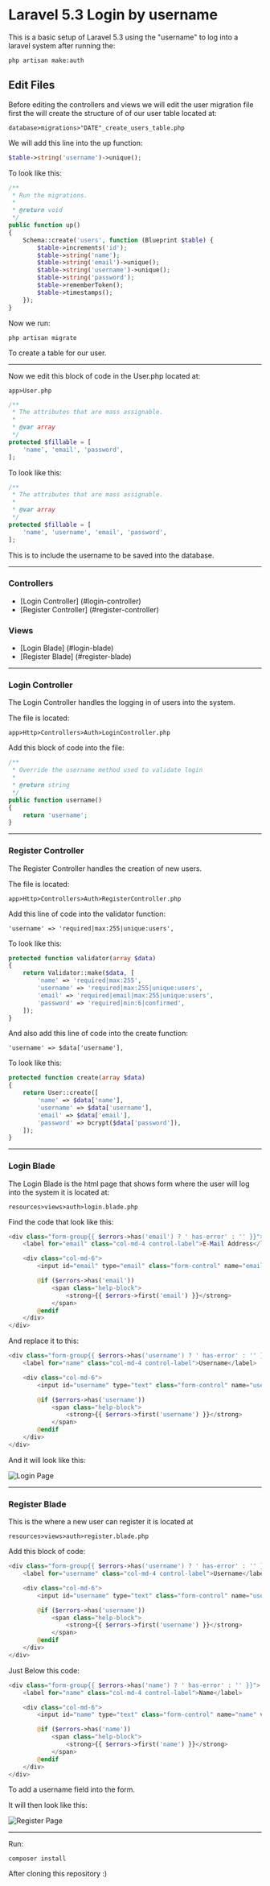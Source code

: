 # Laravel 5.3 Login by username

This is a basic setup of Laravel 5.3 using the "username" to log into a laravel system after running the:

```
php artisan make:auth
```


## Edit Files

Before editing the controllers and views we will edit the user migration file first the will create the structure of of our user table located at:

```
database>migrations>"DATE"_create_users_table.php
```

We will add this line into the up function:

```php
$table->string('username')->unique();
```

To look like this:

```php
/**
 * Run the migrations.
 *
 * @return void
 */
public function up()
{
	Schema::create('users', function (Blueprint $table) {
		$table->increments('id');
		$table->string('name');
		$table->string('email')->unique();
		$table->string('username')->unique();
		$table->string('password');
		$table->rememberToken();
		$table->timestamps();
	});
}
```

Now we run:

```
php artisan migrate
```

To create a table for our user.

---

Now we edit this block of code in the User.php located at:

```
app>User.php
```

```php
/**
 * The attributes that are mass assignable.
 *
 * @var array
 */
protected $fillable = [
    'name', 'email', 'password',
];
```

To look like this:

```php
/**
 * The attributes that are mass assignable.
 *
 * @var array
 */
protected $fillable = [
    'name', 'username', 'email', 'password',
];
```

This is to include the username to be saved into the database.

---

### Controllers

* [Login Controller] (#login-controller)
* [Register Controller] (#register-controller)

### Views

* [Login Blade] (#login-blade)
* [Register Blade] (#register-blade)

---

### Login Controller

The Login Controller handles the logging in of users into the system.

The file is located:
```
app>Http>Controllers>Auth>LoginController.php
```

Add this block of code into the file:

```php
/**
 * Override the username method used to validate login
 *
 * @return string
 */
public function username()
{
	return 'username';
}
```

---

### Register Controller

The Register Controller handles the creation of new users.

The file is located:
```
app>Http>Controllers>Auth>RegisterController.php
```

Add this line of code into the validator function:

```
'username' => 'required|max:255|unique:users',
```

To look like this:

```php
protected function validator(array $data)
{
	return Validator::make($data, [
		'name' => 'required|max:255',
		'username' => 'required|max:255|unique:users',
		'email' => 'required|email|max:255|unique:users',
		'password' => 'required|min:6|confirmed',
	]);
}
```

And also add this line of code into the create function:

```
'username' => $data['username'],
```

To look like this:

```php
protected function create(array $data)
{
	return User::create([
		'name' => $data['name'],
		'username' => $data['username'],
		'email' => $data['email'],
		'password' => bcrypt($data['password']),
	]);
}
```

---

### Login Blade

The Login Blade is the html page that shows form where the user will log into the system it is located at:

```
resources>views>auth>login.blade.php
```

Find the code that look like this:

```php
<div class="form-group{{ $errors->has('email') ? ' has-error' : '' }}">
	<label for="email" class="col-md-4 control-label">E-Mail Address</label>

	<div class="col-md-6">
		<input id="email" type="email" class="form-control" name="email" value="{{ old('email') }}" required>

		@if ($errors->has('email'))
			<span class="help-block">
				<strong>{{ $errors->first('email') }}</strong>
			</span>
		@endif
	</div>
</div>
```

And replace it to this:

```php
<div class="form-group{{ $errors->has('username') ? ' has-error' : '' }}">
	<label for="name" class="col-md-4 control-label">Username</label>

	<div class="col-md-6">
		<input id="username" type="text" class="form-control" name="username" value="{{ old('username') }}" required autofocus>

		@if ($errors->has('username'))
			<span class="help-block">
				<strong>{{ $errors->first('username') }}</strong>
			</span>
		@endif
	</div>
</div>
```

And it will look like this:

<img src="https://hectordolo.github.io/img/Login.png" alt="Login Page">

---

### Register Blade

This is the where a new user can register it is located at 

```
resources>views>auth>register.blade.php
```

Add this block of code:

```php
<div class="form-group{{ $errors->has('username') ? ' has-error' : '' }}">
	<label for="username" class="col-md-4 control-label">Username</label>

	<div class="col-md-6">
		<input id="username" type="text" class="form-control" name="username" value="{{ old('username') }}" required autofocus>

		@if ($errors->has('username'))
			<span class="help-block">
				<strong>{{ $errors->first('username') }}</strong>
			</span>
		@endif
	</div>
</div>
```

Just Below this code:

```php
<div class="form-group{{ $errors->has('name') ? ' has-error' : '' }}">
	<label for="name" class="col-md-4 control-label">Name</label>

	<div class="col-md-6">
		<input id="name" type="text" class="form-control" name="name" value="{{ old('name') }}" required autofocus>

		@if ($errors->has('name'))
			<span class="help-block">
				<strong>{{ $errors->first('name') }}</strong>
			</span>
		@endif
	</div>
</div>
```

To add a username field into the form.

It will then look like this:

<img src="https://hectordolo.github.io/img/Register.png" alt="Register Page">

---

Run: 

```
composer install
```

After cloning this repository :)


